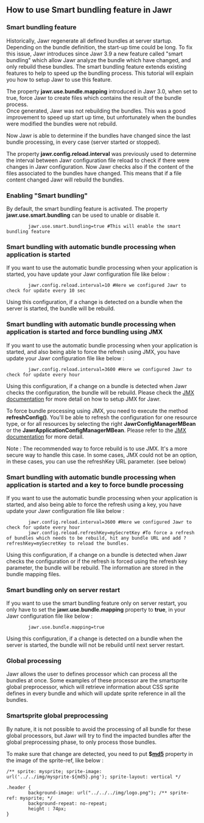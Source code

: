 How to use Smart bundling feature in Jawr
------------

### Smart bundling feature

Historically, Jawr regenerate all defined bundles at server startup.
Depending on the bundle definition, the start-up time could be long. To
fix this issue, Jawr introduces since Jawr 3.9 a new feature called
"smart bundling" which allow Jawr analyze the bundle which have changed,
and only rebuild these bundles. The smart bundling feature extends
existing features to help to speed up the bundling process. This
tutorial will explain you how to setup Jawr to use this feature.

The property **jawr.use.bundle.mapping** introduced in Jawr 3.0, when
set to true, force Jawr to create files which contains the result of the
bundle process.  
Once generated, Jawr was not rebuilding the bundles. This was a good
improvement to speed up start up time, but unfortunately when the
bundles were modified the bundles were not rebuild. 

Now Jawr is able to determine if the bundles have changed since the last
bundle processing, in every case (server started or stopped).

The property **jawr.config.reload.interval** was previously used to
determine the interval between Jawr configuration file reload to check
if there were changes in Jawr configuration. Now Jawr checks also if the
content of the files associated to the bundles have changed. This means
that if a file content changed Jawr will rebuild the bundles.

### Enabling "Smart bundling"

By default, the smart bundling feature is activated. The property
**jawr.use.smart.bundling** can be used to unable or disable it.


            jawr.use.smart.bundling=true #This will enable the smart bundling feature


### Smart bundling with automatic bundle processing when application is started

If you want to use the automatic bundle processing when your application
is started, you have update your Jawr configuration file like below :

            jawr.config.reload.interval=10 #Here we configured Jawr to check for update every 10 sec

Using this configuration, if a change is detected on a bundle when the
server is started, the bundle will be rebuild.


### Smart bundling with automatic bundle processing when application is started and force bundling using JMX

If you want to use the automatic bundle processing when your application
is started, and also being able to force the refresh using JMX, you have
update your Jawr configuration file like below :

            jawr.config.reload.interval=3600 #Here we configured Jawr to check for update every hour
            

Using this configuration, if a change on a bundle is detected when Jawr
checks the configuration, the bundle will be rebuild. Please check the
[JMX documentation](../docs/jmx_support.html) for more detail on how to
setup JMX for Jawr.

To force bundle processing using JMX, you need to execute the method
**refreshConfig()**. You'll be able to refresh the configuration for one
resource type, or for all resources by selecting the right
**JawrConfigManagerMBean** or the **JawrApplicationConfigManagerMBean**.
Please refer to the [JMX documentation](../docs/jmx_support.html) for
more detail.

Note : The recommended way to force rebuild is to use JMX. It's a more
secure way to handle this case. In some cases, JMX could not be an
option, in these cases, you can use the refreshKey URL parameter. (see
below)

### Smart bundling with automatic bundle processing when application is started and a key to force bundle processing

If you want to use the automatic bundle processing when your application
is started, and also being able to force the refresh using a key, you
have update your Jawr configuration file like below :

            jawr.config.reload.interval=3600 #Here we configured Jawr to check for update every hour
            jawr.config.reload.refreshKey=mySecretKey #To force a refresh of bundles which needs to be rebuild, hit any bundle URL and add ?refreshKey=mySecretKey to reload the bundles.
            

Using this configuration, if a change on a bundle is detected when Jawr
checks the configuration or if the refresh is forced using the refresh
key parameter, the bundle will be rebuild. The information are stored in
the bundle mapping files.

### Smart bundling only on server restart

If you want to use the smart bundling feature only on server restart,
you only have to set the **jawr.use.bundle.mapping** property to
**true**, in your Jawr configuration file like below :


            jawr.use.bundle.mapping=true


Using this configuration, if a change is detected on a bundle when the
server is started, the bundle will not be rebuild until next server
restart.


### Global processing

Jawr allows the user to defines processor which can process all the
bundles at once. Some examples of these processor are the smartsprite
global preprocessor, which will retrieve information about CSS sprite
defines in every bundle and which will update sprite reference in all the bundles.


### Smartsprite global preprocessing

By nature, it is not possible to avoid the processing of all bundle for
these global processors, but Jawr will try to find the impacted bundles
after the global preprocessing phase, to only process those bundles.

To make sure that change are detected, you need to put **\$[md5]()**
property in the image of the sprite-ref, like below :


            
    /** sprite: mysprite; sprite-image: url('../../img/mysprite-${md5}.png'); sprite-layout: vertical */ 

    .header {
            background-image: url("../../../img/logo.png"); /** sprite-ref: mysprite; */
            background-repeat: no-repeat;
            height : 74px;
    }

